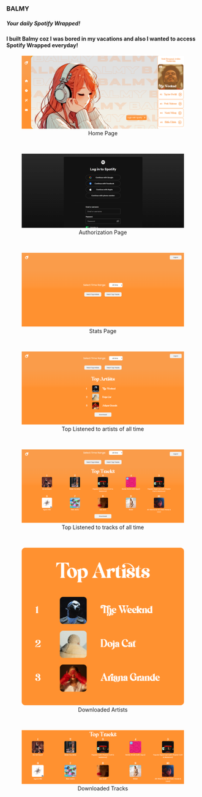 <h3>BALMY</h3>
<h5><i>Your daily Spotify Wrapped!</i></h5>

<h4>I built Balmy coz I was bored in my vacations and also I wanted to access Spotify Wrapped everyday!</h4>
<div align="center">
    <figure>
        <img src="readme_imgs/home.png" alt="Home Page" />
        <figcaption>Home Page</figcaption>
    </figure>
    <br>
    <figure>
        <img src="readme_imgs/authorization.png" alt="Authorization Page" />
        <figcaption>Authorization Page</figcaption>
    </figure>
    <br>
    <figure>
        <img src="readme_imgs/stats-page.png" alt="Stats Page" />
        <figcaption>Stats Page</figcaption>
    </figure>
    <br>
    <figure>
        <img src="readme_imgs/top-artists.png" alt="Top Listened to artists of all time" />
        <figcaption>Top Listened to artists of all time</figcaption>
    </figure>
    <br>
    <figure>
        <img src="readme_imgs/top-tracks.png" alt="Top Listened to tracks of all time" />
        <figcaption>Top Listened to tracks of all time</figcaption>
    </figure>
    <br>
    <figure>
        <img src="readme_imgs/download-artists.png" alt="Downloaded Artists" /><br>
        <figcaption>Downloaded Artists</figcaption>
    </figure>
    <br>
    <figure>
        <img src="readme_imgs/download-tracks.png" alt="Downloaded Tracks" />
        <figcaption>Downloaded Tracks</figcaption>
    </figure>
    <br>
</div>
